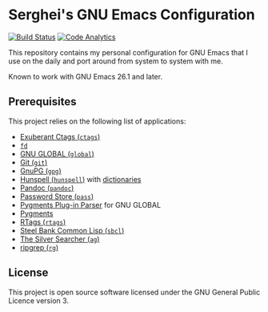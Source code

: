 # Serghei's GNU Emacs Configuration

[![Build Status][actions-badge]][actions link]
[![Code Analytics][codacy badge]][codacy link]

This repository contains my personal configuration for GNU Emacs that
I use on the daily and port around from system to system with me.

Known to work with GNU Emacs 26.1 and later.

## Prerequisites

This project relies on the following list of applications:

* [Exuberant Ctags (`ctags`)](http://ctags.sourceforge.net)
* [`fd`](https://github.com/sharkdp/fd)
* [GNU GLOBAL (`global`)](https://www.gnu.org/software/global)
* [Git (`git`)](https://git-scm.com)
* [GnuPG (`gpg`)](https://www.gnupg.org)
* [Hunspell (`hunspell`)](https://hunspell.github.io) with [dictionaries][hdicst]
* [Pandoc (`pandoc`)](https://pandoc.org)
* [Password Store (`pass`)](https://www.passwordstore.org)
* [Pygments Plug-in Parser](https://github.com/yoshizow/global-pygments-plugin)
  for GNU GLOBAL
* [Pygments](https://pygments.org)
* [RTags (`rtags`)](https://github.com/Andersbakken/rtags)
* [Steel Bank Common Lisp (`sbcl`)](http://www.sbcl.org)
* [The Silver Searcher (`ag`)](https://geoff.greer.fm/ag)
* [ripgrep (`rg`)](https://github.com/BurntSushi/ripgrep)

## License

This project is open source software licensed under the GNU General
Public Licence version 3.

[actions link]: https://github.com/sergeyklay/.emacs.d/actions
[actions-badge]: https://github.com/sergeyklay/.emacs.d/workflows/build/badge.svg
[codacy link]: https://www.codacy.com/manual/klay/.emacs.d
[codacy badge]: https://api.codacy.com/project/badge/Grade/d3da65f182b24596afc588c73fe87806
[hdicst]: https://stackoverflow.com/a/9436234/1661465
